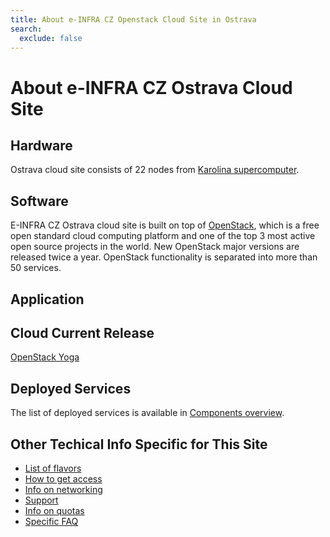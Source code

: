 ```yaml
---
title: About e-INFRA CZ Openstack Cloud Site in Ostrava
search:
  exclude: false
---
```


# About e-INFRA CZ Ostrava Cloud Site

## Hardware

Ostrava cloud site consists of 22 nodes from [Karolina supercomputer](../../../supercomputing/karolina/compute-nodes/#cloud-compute-node).

## Software

E-INFRA CZ Ostrava cloud site is built on top of [OpenStack](https://www.openstack.org/), which is a free open standard cloud computing platform
and one of the top 3 most active open source projects in the world. New OpenStack major versions are
released twice a year. OpenStack functionality is separated into more than 50 services.

## Application


## Cloud Current Release

[OpenStack Yoga](https://www.openstack.org/software/yoga/)

## Deployed Services

The list of deployed services is available in [Components overview](./openstack-components.md).

## Other Techical Info Specific for This Site

 * [List of flavors](./flavors.md)
 * [How to get access](./get-access.md)
 * [Info on networking](./networking.md)
 * [Support](./get-support.md)
 * [Info on quotas](./quota-limits.md)
 * [Specific FAQ](./faq.md)
